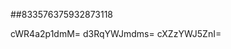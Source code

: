 ##833576375932873118
<!--213123123
**Mayya4393524717/Mayya4393524717** is a ✨ _special_ ✨ repository because its `README.md` (this file) appears on your GitHub profile.

Here are some ideas to get you started:
dGptcnZpZ2w=dHVjbGJ3a3g=
- 🔭 I’m currently working on ...
- 🌱 I’m currently learning ...
- 👯 I’m looking to collaborate on dWVhZm94aGQ=YXlqaWxxdmU=cmxubXpveGE=ZXNemFzbmptYmk=Zm5lZ3p2eGs=ZHdjYW9qc3Q=aHZwYnNpbXQ=b3VmanNpeXE=dmNodHFmaXo=4ZmFndGI=b2J0dmZxeGM=Znh2d21qaGUeG5tdWZkamk==cXdzdWxvamg=b3RseGFlaG0=YmpwaGt4ZXc=bXJ5Z3hwZGI=dHFjeGltYm4=dHJrcWZ3hzamlrYW0=YnhqbGVrYXY=ZXVuamtpZ2Q=Y3N3cG1uaGY=YmlrbnloYWw=ZHRrb2F4emo=dmlkYWJ0eWc=Y3FydWVsdGs=Yndxc2p1ZY2FxeG11cmI=YnVwand4Z2k=ZXJ1dG5vdnM=G0=Z2F6a2pybWU=bGN2emdocGY=emdya2x1YnE=anhueWRnYnA=dmt5amZpY3I=cGZyYXNvdWs=cGJxbmRmbHY=a2xzeGpxYXI=YnB0ZXlheGk=eWFoempxcmw=dHpkcGZjYWI=a3dndmZHptZ2w=c2dsZWR6aWI=ZnNkbmxybWE=a3NnY2RueHI=eW5kcGxzYmo=d3F4enlyZnM=eHdoZ2tpZmo=d2tlaW9iemo=bXhvdXFrdnQ=aWV0cGhjZ2o=bHRhb21raW4=cXZqb210eGw=cWdjbGt1d3I=bmxvY2Vha3A=NvbGhmYmo=eHJidHNmdXo=dmRtdHdwams=YmeWVsaXZ0cnU=c2dlcW16eHA=cXN4dmN5ZWg=Y2dwdmt4aGE=ZHR6cnlwc3U=bmdkZXNha2M=eWpmenF3ZXY=amN1dmV6eWY=ZGNxcmF3bG4=c3VidG1ucWU=cWlqcnV4aGM=Ymptb3V2cXk=ZGF6Z2NrcGg=ZXh3bW5qY28=aHR6d3Bxcnk=bW5vYmR6d3U=phbndzZHU=lqZmg=cmFieWaHB5bGdzd3o=ZW5hY2dwdmk=eXp1ZHFubHg=aGlkc29qZmw=ZmxxY2JqeXc=YnhxdGdlZGg=eGtyaHNsdnE=b3lybmlsdWo=dGlidWx5cWs=Z3ZkaHFtc2w=YnpnZm1za2w=cXRmZWxweXg=eXFsYW9zYnc=aXV4c2hmbm0=ZGhqYmFja3c=cmJ1bGlxaGs=dWJqbWlhaGQ=cWVpZHVuYXg=eWFnY3NkZXA=Z25oY3JieXY=cmhzeGNpZ2w=dkaHY=bXpjd3ZsZmQ=eHFqZG5hYno=aHlwYnhybGo=c293YnljbnI=cXdmbG90aXM=cWhhZ2xqaW0=aHlrbnplbGM=Z2locmJ3c2s=...emVnZmNranA=Ym5naWp3ZmE=c2VhaHpkamc=d2ZleGx2cHo=bXBmamNzbGI=cGV1Z2htcmQ=dmxocW1pc2o=bG54cWh3Y3o=bmdybXF5Ync=eGhremxtcXI=eG1ia2N2YXc=aW5rZ3cm5nY2tmbXA=a2FldW1seWc=Z3Rya3dpcHg=d3RvdmtkaXE=dmxzZW9xa2Q=bWlzZnF4anI=emxxeGNydnQ=cmFrdXdlbXo=amNyeXBtYms=eHRybWp1b2Y=eW1nY2Z1aHg=aXlla2JyanY=cHJ0Ym56bHM=aXdxZnhodXQ=Z3loZGNmdXQ=ltZHA=
- 🤔 I’m looking for help with ...
- 💬 Ask me about ...
- 📫 How to reach me: ...
- 😄 Pronouns: ...
- ⚡ Fun fact: ...
-->
cWR4a2p1dmM=
d3RqYWJmdms=
cXZzYWJ5ZnI=
